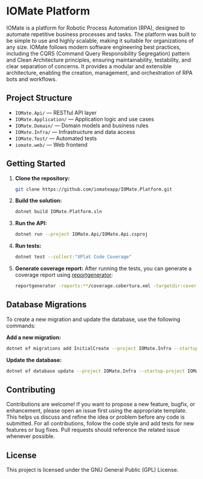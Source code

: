 # IOMate Platform

IOMate is a platform for Robotic Process Automation (RPA), designed to automate repetitive business processes and tasks. The platform was built to be simple to use and highly scalable, making it suitable for organizations of any size. IOMate follows modern software engineering best practices, including the CQRS (Command Query Responsibility Segregation) pattern and Clean Architecture principles, ensuring maintainability, testability, and clear separation of concerns. It provides a modular and extensible architecture, enabling the creation, management, and orchestration of RPA bots and workflows.

## Project Structure
- `IOMate.Api/` — RESTful API layer
- `IOMate.Application/` — Application logic and use cases
- `IOMate.Domain/` — Domain models and business rules
- `IOMate.Infra/` — Infrastructure and data access
- `IOMate.Test/` — Automated tests
- `iomate.web/` — Web frontend

## Getting Started
1. **Clone the repository:**
   ```sh
   git clone https://github.com/iomateapp/IOMate.Platform.git
   ```
2. **Build the solution:**
   ```sh
   dotnet build IOMate.Platform.sln
   ```
3. **Run the API:**
   ```sh
   dotnet run --project IOMate.Api/IOMate.Api.csproj
   ```

4. **Run tests:**
   ```sh
   dotnet test --collect:"XPlat Code Coverage"
   ```

5. **Generate coverage report:**
   After running the tests, you can generate a coverage report using [reportgenerator](https://github.com/danielpalme/ReportGenerator):
   ```sh
   reportgenerator -reports:**/coverage.cobertura.xml -targetdir:coveragereport -filefilters:"-**/ServiceExtensions.cs;-**/Program.cs;-**/Migrations/**"
   ```

## Database Migrations

To create a new migration and update the database, use the following commands:

**Add a new migration:**
```sh
dotnet ef migrations add InitialCreate --project IOMate.Infra --startup-project IOMate.Api
```

**Update the database:**
```sh
dotnet ef database update --project IOMate.Infra --startup-project IOMate.Api
```

## Contributing
Contributions are welcome! If you want to propose a new feature, bugfix, or enhancement, please open an issue first using the appropriate template. This helps us discuss and refine the idea or problem before any code is submitted. For all contributions, follow the code style and add tests for new features or bug fixes. Pull requests should reference the related issue whenever possible.

## License
This project is licensed under the GNU General Public (GPL) License.
